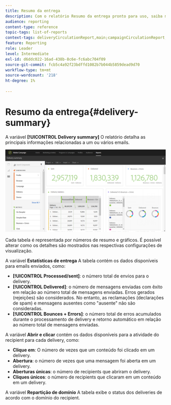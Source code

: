 ```yaml
---
title: Resumo da entrega
description: Com o relatório Resumo da entrega pronto para uso, saiba mais sobre as estatísticas de entregas, como número de envios, devoluções e aberturas.
audience: reporting
content-type: reference
topic-tags: list-of-reports
context-tags: deliveryCirculationReport,main;campaignCirculationReport,main;programCirculationReport,main
feature: Reporting
role: Leader
level: Intermediate
exl-id: d6ddc022-16ad-438b-8c6e-fc6abc704f09
source-git-commit: fcb5c4a92f23bdffd1082b7b044b5859dead9d70
workflow-type: tm+mt
source-wordcount: '218'
ht-degree: 1%

---
```


# Resumo da entrega{#delivery-summary}

A variável **[!UICONTROL Delivery summary]** O relatório detalha as principais informações relacionadas a um ou vários emails.

![](assets/campaign_reports_1.png)

Cada tabela é representada por números de resumo e gráficos. É possível alterar como os detalhes são mostrados nas respectivas configurações de visualização.

A variável **Estatísticas de entrega** A tabela contém os dados disponíveis para emails enviados, como:

* **[!UICONTROL Processed/sent]**: o número total de envios para o delivery.
* **[!UICONTROL Delivered]**: o número de mensagens enviadas com êxito em relação ao número total de mensagens enviadas. Erros gerados (rejeições) são considerados. No entanto, as reclamações (declarações de spam) e mensagens ausentes como &quot;ausente&quot; não são consideradas.
* **[!UICONTROL Bounces + Errors]**: o número total de erros acumulados durante o processamento de delivery e retorno automático em relação ao número total de mensagens enviadas.

A variável **Abrir e clicar** contém os dados disponíveis para a atividade do recipient para cada delivery, como:

* **Clique em**: O número de vezes que um conteúdo foi clicado em um delivery.
* **Abertura**: o número de vezes que uma mensagem foi aberta em um delivery.
* **Aberturas únicas**: o número de recipients que abriram o delivery.
* **Cliques únicos**: o número de recipients que clicaram em um conteúdo em um delivery.

A variável **Repartição de domínio** A tabela exibe o status dos deliveries de acordo com o domínio do recipient.
